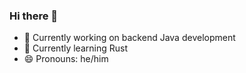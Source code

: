 ### Hi there 👋

- 🔭 Currently working on backend Java development
- 🌱 Currently learning Rust
- 😄 Pronouns: he/him
